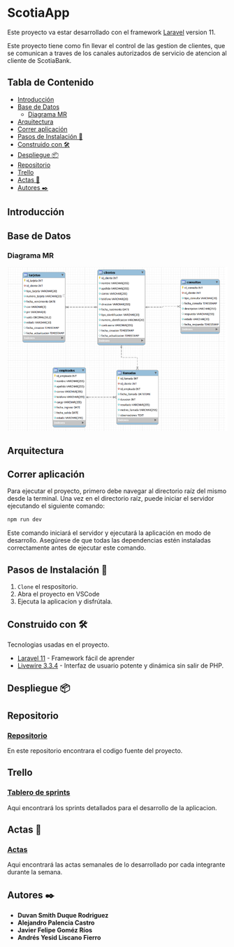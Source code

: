 # ScotiaApp

Este proyecto va estar desarrollado con el framework [Laravel](https://laravel.com/) version 11.

Este proyecto tiene como fin llevar el control de las gestion de clientes, que se comunican a traves de los canales autorizados de servicio de atencion al cliente de ScotiaBank.

## Tabla de Contenido

* [Introducción](#id1)
* [Base de Datos](#id2)
    * [Diagrama MR](#id3)
* [Arquitectura](#id4)
* [Correr aplicación](#id5)
* [Pasos de Instalación 🚀](#id6)
* [Construido con 🛠️](#id7)
* [Despliegue 📦](#id8)
* [Repositorio](#id9)
* [Trello ](#id10)
* [Actas 📄](#id11)
* [Autores ✒️](#id12)

## Introducción<a name="id1"></a>
## Base de Datos<a name="id2"></a>
### Diagrama MR<a name="id3"></a>

![Modelo relacional de la base de datos](/Documents/MR.png)

## Arquitectura<a name="id4"></a>
## Correr aplicación<a name="id5"></a>

Para ejecutar el proyecto, primero debe navegar al directorio raíz del mismo desde la terminal. Una vez en el directorio raíz, puede iniciar el servidor ejecutando el siguiente comando:
```js
npm run dev
```
Este comando iniciará el servidor y ejecutará la aplicación en modo de desarrollo. Asegúrese de que todas las dependencias estén instaladas correctamente antes de ejecutar este comando.

## Pasos de Instalación 🚀<a name="id6"></a>

1. `Clone` el respositorio.
2. Abra el proyecto en VSCode
3. Ejecuta la aplicacion y disfrútala.

## Construido con 🛠️<a name="id7"></a>

Tecnologias usadas en el proyecto.

* [Laravel 11](https://laravel.com/) - Framework fácil de aprender
* [Livewire 3.3.4](https://livewire.laravel.com/) - Interfaz de usuario potente y dinámica sin salir de PHP.

## Despliegue 📦<a name="id8"></a>


## Repositorio<a name="id9"></a>

### [Repositorio](https://github.com/AlejandroP26/Sistemas-Distribuidos)
En este repositorio encontrara el codigo fuente del proyecto.

## Trello<a name="id10"></a>

### [Tablero de sprints](https://trello.com/b/JtTxnsyf/sistemas-distribuidos)

Aqui encontrará los sprints detallados para el desarrollo de la aplicacion. 

## Actas 📄<a name="id11"></a>

### [Actas](https://drive.google.com/drive/u/1/folders/16LFqFR7dFBl6mKeS5JatKVd0oJLbeATC)

Aqui encontrará las actas semanales de lo desarrollado por cada integrante durante la semana. 

## Autores ✒️<a name="id12"></a>


* **Duvan Smith Duque Rodriguez**
* **Alejandro Palencia Castro**
* **Javier Felipe Goméz Ríos**
* **Andrés Yesid Liscano Fierro**
